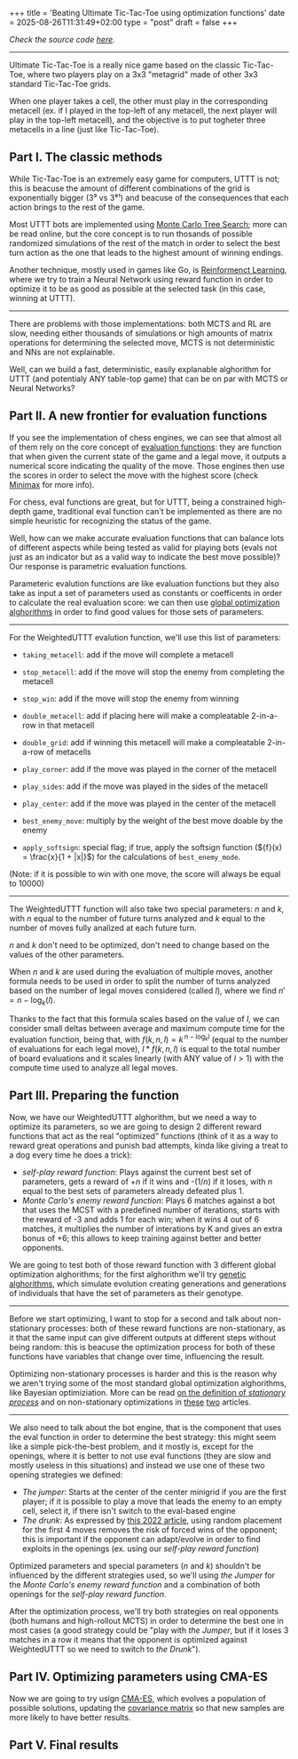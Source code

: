 +++
title = 'Beating Ultimate Tic-Tac-Toe using optimization functions'
date = 2025-08-26T11:31:49+02:00
type = "post"
draft = false
+++

*Check the source code [here](https://github.com/gi-dellav/WeightedUTTT).*


---


Ultimate Tic-Tac-Toe is a really nice game based on the classic Tic-Tac-Toe, where two players play on a 3x3 "metagrid" made of other 3x3 standard Tic-Tac-Toe grids.

When one player takes a cell, the other must play in the corresponding metacell (ex. if I played in the top-left of any metacell, the next player will play in the top-left metacell), and the objective is to put togheter three metacells in a line (just like Tic-Tac-Toe).

## Part I. The classic methods

While Tic-Tac-Toe is an extremely easy game for computers, UTTT is not; this is beacuse the amount of different combinations of the grid is exponentially bigger (3⁹ vs 3⁸¹) and beacuse of the consequences that each action brings to the rest of the game.

Most UTTT bots are implemented using [Monte Carlo Tree Search](https://en.wikipedia.org/wiki/Monte_Carlo_tree_search); more can be read online, but the core concept is to run thosands of possible randomized simulations of the rest of the match in order to select the best turn action as the one that leads to the highest amount of winning endings.

Another technique, mostly used in games like Go, is [Reinformenct Learning](https://en.wikipedia.org/wiki/Reinforcement_learning), where we try to train a Neural Network using reward function in order to optimize it to be as good as possible at the selected task (in this case, winning at UTTT).

---

There are problems with those implementations: both MCTS and RL are slow, needing either thousands of simulations or high amounts of matrix operations for determining the selected move, MCTS is not deterministic and NNs are not explainable.

Well, can we build a fast, deterministic, easily explanable alghorithm for UTTT (and potentialy ANY table-top game) that can be on par with MCTS or Neural Networks?

## Part II. A new frontier for evaluation functions

If you see the implementation of chess engines, we can see that almost all of them rely on the core concept of [evaluation functions](https://en.wikipedia.org/wiki/Evaluation_function): they are function that when given the current state of the game and a legal move, it outputs a numerical score indicating the quality of the move. Those engines then use the scores in order to select the move with the highest score (check [Minimax](https://en.wikipedia.org/wiki/Minimax) for more info).

For chess, eval functions are great, but for UTTT, being a constrained high-depth game, traditional eval function can't be implemented as there are no simple heuristic for recognizing the status of the game.

Well, how can we make accurate evaluation functions that can balance lots of different aspects while being tested as valid for playing bots (evals not just as an indicator but as a valid way to indicate the best move possible)? Our response is parametric evaluation functions.

Parameteric evalution functions are like evaluation functions but they also take as input a set of parameters used as constants or coefficents in order to calculate the real evaluation score: we can then use [global optimization alghorithms](https://en.wikipedia.org/wiki/Global_optimization) in order to find good values for those sets of parameters.


---


For the WeightedUTTT evalution function, we'll use this list of parameters:

- `taking_metacell`: add if the move will complete a metacell
- `stop_metacell`: add if the move will stop the enemy from completing the metacell
- `stop_win`: add if the move will stop the enemy from winning
- `double_metacell`: add if placing here will make a compleatable 2-in-a-row in that metacell
- `double_grid`: add if winning this metacell will make a compleatable 2-in-a-row of metacells

- `play_corner`: add if the move was played in the corner of the metacell
- `play_sides`: add if the move was played in the sides of the metacell
- `play_center`: add if the move was played in the center of the metacell

- `best_enemy_move`: multiply by the weight of the best move doable by the enemy
- `apply_softsign`: special flag; if true, apply the softsign function ($\{f}(x) = \frac{x}{1 + |x|}$) for the calculations of `best_enemy_mode`.

(Note: if it is possible to win with one move, the score will always be equal to 10000)


---


The WeightedUTTT function will also take two special parameters: *n* and *k*, with *n* equal to the number of future turns analyzed and *k* equal to the number of moves fully analized at each future turn.

*n* and *k* don't need to be optimized, don't need to change based on the values of the other parameters.

When *n* and *k* are used during the evaluation of multiple moves, another formula needs to be used in order to split the number of turns analyzed based on the number of legal moves considered (called *l*), where we find $n' = n - \log_k(l)$.

Thanks to the fact that this formula scales based on the value of *l*, we can consider small deltas between average and maximum compute time for the evaluation function, being that, with $f(k,n,l) = k^{\,n - \log_k l}$ (equal to the number of evaluations for each legal move), $l*f(k,n,l)$ is equal to the total number of board evaluations and it scales linearly (with ANY value of $l>1$) with the compute time used to analyze all legal moves.


## Part III. Preparing the function

Now, we have our WeightedUTTT alghorithm, but we need a way to optimize its parameters, so we are going to design 2 different reward functions that act as the real "optimized" functions (think of it as a way to reward great operations and punish bad attempts, kinda like giving a treat to a dog every time he does a trick):

- *self-play reward function*: Plays against the current best set of parameters, gets a reward of +*n* if it wins and -(1/*n*) if it loses, with *n* equal to the best sets of parameters already defeated plus 1.
- *Monte Carlo's enemy reward function*: Plays 6 matches against a bot that uses the MCST with a predefined number of iterations, starts with the reward of -3 and adds 1 for each win; when it wins 4 out of 6 matches, it multiplies the number of interations by K and gives an extra bonus of +6; this allows to keep training against better and better opponents.

We are going to test both of those reward function with 3 different global optimization alghorithms; for the first alghorithm we'll try [genetic alghorithms](https://en.wikipedia.org/wiki/Genetic_algorithm), which simulate evolution creating generations and generations of individuals that have the set of parameters as their genotype.


---


Before we start optimizing, I want to stop for a second and talk about non-stationary processes: both of these reward functions are non-stationary, as it that the same input can give different outputs at different steps without being random: this is beacuse the optimization process for both of these functions have variables that change over time, influencing the result.

Optimizing non-stationary processes is harder and this is the reason why we aren't trying some of the most standard global optimization alghorithms, like Bayesian optimiziation. More can be read [on the definition of *stationary process*](https://en.wikipedia.org/wiki/Stationary_process) and on non-stationary optimizations in [these](https://arxiv.org/abs/2506.02980) [two](https://arxiv.org/abs/1307.5449) articles.


---

We also need to talk about the bot engine, that is the component that uses the eval function in order to determine the best strategy: this might seem like a simple pick-the-best problem, and it mostly is, except for the openings, where it is better to not use eval functions (they are slow and mostly useless in this situations) and instead we use one of these two opening strategies we defined:
- *The jumper*: Starts at the center of the center minigrid if you are the first player; if it is possible to play a move that leads the enemy to an empty cell, select it, if there isn't switch to the eval-based engine
- *The drunk*: As expressed by [this 2022 article](https://arxiv.org/pdf/2207.06239), using random placement for the first 4 moves removes the risk of forced wins of the opponent; this is important if the opponent can adapt/evolve in order to find exploits in the openings (ex. using our *self-play reward function*)

Optimized parameters and special parameters (*n* and *k*) shouldn't be influenced by the different strategies used, so we'll using *the Jumper* for the *Monte Carlo's enemy reward function* and a combination of both openings for the *self-play reward function*.

After the optimization process, we'll try both strategies on real opponents (both humans and high-rollout MCTS) in order to determine the best one in most cases (a good strategy could be "play with *the Jumper*, but if it loses 3 matches in a row it means that the opponent is optimized against WeightedUTTT so we need to switch to *the Drunk*").


## Part IV. Optimizing parameters using CMA-ES

Now we are going to try usign [CMA-ES](https://en.wikipedia.org/wiki/CMA-ES), which evolves a population of possible solutions, updating the [covariance matrix](https://en.wikipedia.org/wiki/Covariance_matrix) so that new samples are more likely to have better results.

## Part V. Final results
